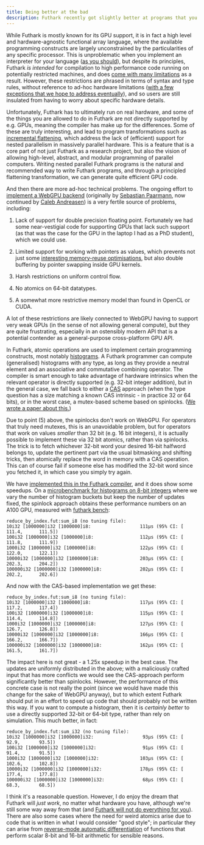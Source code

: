 ```yaml
---
title: Being better at the bad
description: Futhark recently got slightly better at programs that you probably should not write in the first place.
---
```


While Futhark is mostly known for its GPU support, it is in fact a high level
and hardware-agnostic functional array language, where the available programming
constructs are largely unconstrained by the particularities of any specific
processor. This is unproblematic when you implement an interpreter for your
language ([as you should](2025-05-07-implement-your-language-twice.md)), but
despite its principles, Futhark *is intended* for compilation to high
performance code running on potentially restricted machines, and does [come with
many limitations](https://futhark-lang.org/blog/2016-09-03-language-design.html)
as a result. However, these restrictions are phrased in terms of syntax and type
rules, without reference to ad-hoc hardware limitations ([with a few exceptions
that we hope to address
eventually](https://futhark-lang.org/blog/2018-12-08-why-futhark-sometimes-goes-wrong.html)),
and so users are still insulated from having to worry about specific hardware
details.

Unfortunately, Futhark has to ultimately run on real hardware, and some of the
things you are allowed to do in Futhark are not directly supported by e.g. GPUs,
meaning the compiler has make up for the differences. Some of these are truly
interesting, and lead to program transformations such as [incremental
flattening](https://futhark-lang.org/blog/2019-02-18-futhark-at-ppopp.html),
which address the lack of (efficient) support for nested parallelism in
massively parallel hardware. This is a feature that is a core part of not just
Futhark as a research project, but also the vision of allowing high-level,
abstract, and modular programming of parallel computers. Writing nested parallel
Futhark programs is the natural and recommended way to write Futhark programs,
and through a principled flattening transformation, we can generate quite
efficient GPU code.

And then there are more ad-hoc technical problems. The ongoing effort to
[implement a WebGPU backend](https://github.com/diku-dk/futhark/pull/2140)
(originally by [Sebastian Paarmann](https://github.com/spaarmann), now continued
by [Caleb Andreasen](https://github.com/candrdk)) is a very fertile source of
problems, including:

1. Lack of support for double precision floating point. Fortunately we had some
   near-vestigial code for supporting GPUs that lack such support (as that was
   the case for the GPU in the laptop I had as a PhD student), which we could
   use.

2. Limited support for working with pointers as values, which prevents not just
   some [interesting memory-reuse
   optimisations](https://futhark-lang.org/blog/2022-11-03-short-circuiting.html),
   but also double buffering by pointer swapping inside GPU kernels.

3. Harsh restrictions on uniform control flow.

4. No atomics on 64-bit datatypes.

5. A somewhat more restrictive memory model than found in OpenCL or CUDA.

A lot of these restrictions are likely connected to WebGPU having to support
very weak GPUs (in the sense of not allowing general compute), but they are
quite frustrating, especially in an ostensibly modern API that is a potential
contender as a general-purpose cross-platform GPU API.

In Futhark, atomic operations are used to implement certain programming
constructs, most notably
[histograms](https://futhark-lang.org/examples/histograms.html). A Futhark
programmer can compute (generalised) histograms with any type, as long as they
provide a neutral element and an associative and commutative combining operator.
The compiler is smart enough to take advantage of hardware intrinsics when the
relevant operator is directly supported (e.g. 32-bit integer addition), but in
the general case, we fall back to either a
[CAS](https://en.wikipedia.org/wiki/Compare-and-swap) approach (when the type
question has a size matching a known CAS intrinsic - in practice 32 or 64 bits),
or in the worst case, a mutex-based scheme based on spinlocks. ([We wrote a
paper about this.](https://futhark-lang.org/publications/sc20.pdf))

Due to point (5) above, the spinlocks don't work on WebGPU. For operators that
truly need mutexes, this is an unavoidable problem, but for operators that work
on values *smaller* than 32 bit (e.g. 16 bit integers), it is actually possible
to implement these via 32 bit atomics, rather than via spinlocks. The trick is
to fetch whichever 32-bit word your desired 16-bit halfword belongs to, update
the pertinent part via the usual bitmasking and shifting tricks, then atomically
replace the word in memory with a CAS operation. This can of course fail if
someone else has modified the 32-bit word since you fetched it, in which case
you simply try again.

We have [implemented this in the Futhark
compiler](https://github.com/diku-dk/futhark/pull/2262), and it does show some
speedups. On a [microbenchmark for histograms on 8-bit
integers](https://github.com/diku-dk/futhark-benchmarks/blob/13d3cb5cb2c887adca2bf4fbd02f9e866436cbfe/micro/reduce_by_index.fut#L101-L127)
where we vary the number of histogram buckets but keep the number of updates
fixed, the spinlock approach obtains these performance numbers on an A100 GPU,
measured with [futhark
bench](https://futhark.readthedocs.io/en/latest/man/futhark-bench.html):

```
reduce_by_index.fut:sum_i8 (no tuning file):
10i32 [1000000]i32 [1000000]i8:                  111μs (95% CI: [     111.4,      111.5])
100i32 [1000000]i32 [1000000]i8:                 112μs (95% CI: [     111.8,      111.9])
1000i32 [1000000]i32 [1000000]i8:                122μs (95% CI: [     122.0,      122.1])
10000i32 [1000000]i32 [1000000]i8:               203μs (95% CI: [     202.3,      204.2])
100000i32 [1000000]i32 [1000000]i8:              202μs (95% CI: [     202.2,      202.6])
```

And now with the CAS-based implementation we get these:

```
reduce_by_index.fut:sum_i8 (no tuning file):
10i32 [1000000]i32 [1000000]i8:                  117μs (95% CI: [     117.2,      117.4])
100i32 [1000000]i32 [1000000]i8:                 115μs (95% CI: [     114.4,      114.8])
1000i32 [1000000]i32 [1000000]i8:                127μs (95% CI: [     126.7,      126.8])
10000i32 [1000000]i32 [1000000]i8:               166μs (95% CI: [     166.2,      166.7])
100000i32 [1000000]i32 [1000000]i8:              162μs (95% CI: [     161.5,      161.7])
```

The impact here is not great - a 1.25x speedup in the best case. The updates are
uniformly distributed in the above; with a maliciously crafted input that has
more conflicts we would see the CAS-approach perform significantly better than
spinlocks. However, the performance of this concrete case is not really the
point (since we would have made this change for the sake of WebGPU anyway), but
to which extent Futhark should put in an effort to speed up code that should
probably not be written this way. If you want to compute a histogram, then it is
*certainly better* to use a directly supported 32-bit or 64-bit type, rather
than rely on simulation. This much better, in fact:

```
reduce_by_index.fut:sum_i32 (no tuning file):
10i32 [1000000]i32 [1000000]i32:                  93μs (95% CI: [      92.9,       93.5])
100i32 [1000000]i32 [1000000]i32:                 91μs (95% CI: [      91.4,       91.5])
1000i32 [1000000]i32 [1000000]i32:               103μs (95% CI: [     102.6,      102.8])
10000i32 [1000000]i32 [1000000]i32:              178μs (95% CI: [     177.4,      177.8])
100000i32 [1000000]i32 [1000000]i32:              68μs (95% CI: [      68.3,       68.5])
```

I think it's a reasonable question. However, I do enjoy the dream that Futhark
will *just work*, no matter what hardware you have, although we're still some
way away from that (and [Futhark will not do everything for
you](https://futhark-lang.org/blog/2022-04-04-futhark-is-a-low-level-language.html)).
There are also some cases where the need for weird atomics arise due to code
that is written in what I would consider "good style"; in particular they can
arise from [reverse-mode automatic
differentiation](https://futhark-lang.org/examples/reverse-ad.html) of functions
that perform scalar 8-bit and 16-bit arithmetic for sensible reasons.
